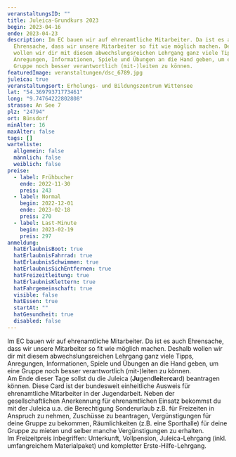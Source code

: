 ```yaml
---
veranstaltungsID: ""
title: Juleica-Grundkurs 2023
begin: 2023-04-16
ende: 2023-04-23
description: Im EC bauen wir auf ehrenamtliche Mitarbeiter. Da ist es auch
  Ehrensache, dass wir unsere Mitarbeiter so fit wie möglich machen. Deshalb
  wollen wir dir mit diesem abwechslungsreichen Lehrgang ganz viele Tipps,
  Anregungen, Informationen, Spiele und Übungen an die Hand geben, um eine
  Gruppe noch besser verantwortlich (mit-)leiten zu können.
featuredImage: veranstaltungen/dsc_6789.jpg
juleica: true
veranstaltungsort: Erholungs- und Bildungszentrum Wittensee
lat: "54.36979371773461"
long: "9.74764222802808"
strasse: An See 7
plz: "24794"
ort: Bünsdorf
minAlter: 16
maxAlter: false
tags: []
warteliste:
  allgemein: false
  männlich: false
  weiblich: false
preise:
  - label: Frühbucher
    ende: 2022-11-30
    preis: 243
  - label: Normal
    begin: 2022-12-01
    ende: 2023-02-18
    preis: 270
  - label: Last-Minute
    begin: 2023-02-19
    preis: 297
anmeldung:
  hatErlaubnisBoot: true
  hatErlaubnisFahrrad: true
  hatErlaubnisSchwimmen: true
  hatErlaubnisSichEntfernen: true
  hatFreizeitleitung: true
  hatErlaubnisKlettern: true
  hatFahrgemeinschaft: true
  visible: false
  hatEssen: true
  startAt: ""
  hatGesundheit: true
  disabled: false
---
```

Im EC bauen wir auf ehrenamtliche Mitarbeiter. Da ist es auch Ehrensache, dass wir unsere Mitarbeiter so fit wie möglich machen. Deshalb wollen wir dir mit diesem abwechslungsreichen Lehrgang ganz viele Tipps, Anregungen, Informationen, Spiele und Übungen an die Hand geben, um eine Gruppe noch besser verantwortlich (mit-)leiten zu können.\
Am Ende dieser Tage sollst du die Juleica (**Ju**gend**lei**ter**ca**rd) beantragen können. Diese Card ist der bundesweit einheitliche Ausweis für ehrenamtliche Mitarbeiter in der Jugendarbeit. Neben der gesellschaftlichen Anerkennung für ehrenamtlichen Einsatz bekommst du mit der Juleica u.a. die Berechtigung Sonderurlaub z.B. für Freizeiten in Anspruch zu nehmen, Zuschüsse zu beantragen, Vergünstigungen für deine Gruppe zu bekommen, Räumlichkeiten (z.B. eine Sporthalle) für deine Gruppe zu mieten und selber manche Vergünstigungen zu erhalten.\
Im Freizeitpreis inbegriffen: Unterkunft, Vollpension, Juleica-Lehrgang (inkl. umfangreichem Materialpaket) und kompletter Erste-Hilfe-Lehrgang.